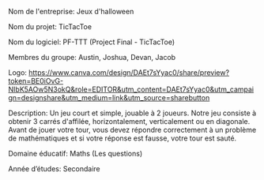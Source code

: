 Nom de l'entreprise: Jeux d'halloween

Nom du projet: TicTacToe

Nom du logiciel: PF-TTT (Project Final - TicTacToe)

Membres du groupe: Austin, Joshua, Devan, Jacob

Logo: https://www.canva.com/design/DAEt7sYyac0/share/preview?token=BE0iOvG-NIbK5AOw5N3okQ&role=EDITOR&utm_content=DAEt7sYyac0&utm_campaign=designshare&utm_medium=link&utm_source=sharebutton


Description: Un jeu court et simple, jouable à 2 joueurs. Notre jeu consiste à obtenir 3 carrés d'affilée, horizontalement, verticalement ou en diagonale. 
Avant de jouer votre tour, vous devez répondre correctement à un problème de mathématiques et si votre réponse est fausse, votre tour est sauté.

Domaine éducatif: Maths (Les questions)

Année d’études: Secondaire
